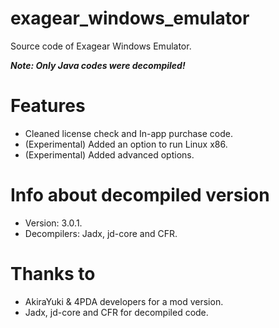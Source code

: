 # exagear_windows_emulator
Source code of Exagear Windows Emulator.

***Note: Only Java codes were decompiled!***

# Features
- Cleaned license check and In-app purchase code. 
- (Experimental) Added an option to run Linux x86.
- (Experimental) Added advanced options.

# Info about decompiled version
- Version: 3.0.1.
- Decompilers: Jadx, jd-core and CFR.

# Thanks to
- AkiraYuki & 4PDA developers for a mod version.
- Jadx, jd-core and CFR for decompiled code.
